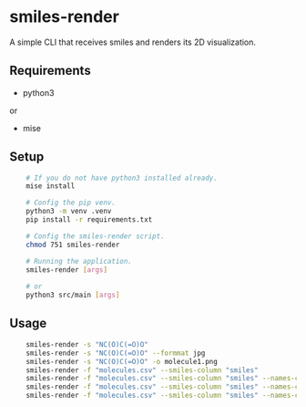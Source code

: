 # smiles-render

A simple CLI that receives smiles and renders its 2D visualization.

## Requirements

- python3

or

- mise

## Setup

```bash
    # If you do not have python3 installed already.
    mise install

    # Config the pip venv.
    python3 -m venv .venv
    pip install -r requirements.txt

    # Config the smiles-render script.
    chmod 751 smiles-render

    # Running the application.
    smiles-render [args]
    
    # or
    python3 src/main [args]
```

## Usage

```bash
    smiles-render -s "NC(O)C(=O)O"
    smiles-render -s "NC(O)C(=O)O" --formmat jpg
    smiles-render -s "NC(O)C(=O)O" -o molecule1.png
    smiles-render -f "molecules.csv" --smiles-column "smiles"
    smiles-render -f "molecules.csv" --smiles-column "smiles" --names-column "molecule name"
    smiles-render -f "molecules.csv" --smiles-column "smiles" --names-column "molecule name" --delimiter ';'
    smiles-render -f "molecules.csv" --smiles-column "smiles" --names-column "molecule name" --delimiter ';' --formmat jpg
```
